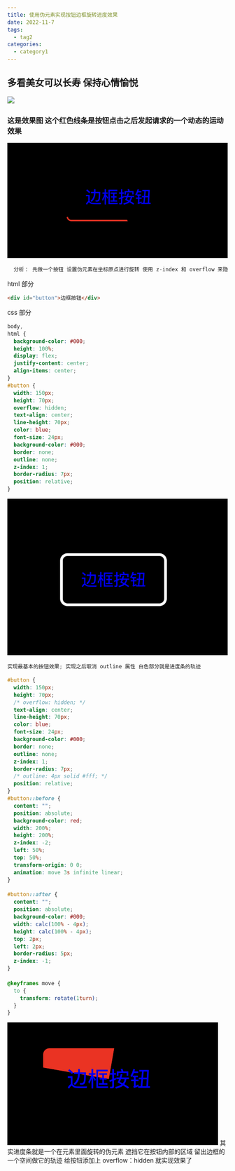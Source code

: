 ```yaml
---
title: 使用伪元素实现按钮边框旋转进度效果
date: 2022-11-7
tags:
  - tag2
categories:
  - category1
---
```


## 多看美女可以长寿 保持心情愉悦

<img src="https://gimg2.baidu.com/image_search/src=http%3A%2F%2Fpic1.win4000.com%2Fpic%2Fd%2F85%2Febc285eff9.jpg&refer=http%3A%2F%2Fpic1.win4000.com&app=2002&size=f9999,10000&q=a80&n=0&g=0n&fmt=auto?sec=1670423025&t=82b03ba0ec7dea0749131706f0c4cc50">

### 这是效果图 这个红色线条是按钮点击之后发起请求的一个动态的运动效果

<img src="../../../.vuepress/public/button3.png">

```js
  分析： 先做一个按钮 设置伪元素在坐标原点进行旋转 使用 z-index 和 overflow 来隐藏多余的部分
```

html 部分

```html
<div id="button">边框按钮</div>
```

css 部分

```css
body,
html {
  background-color: #000;
  height: 100%;
  display: flex;
  justify-content: center;
  align-items: center;
}
#button {
  width: 150px;
  height: 70px;
  overflow: hidden;
  text-align: center;
  line-height: 70px;
  color: blue;
  font-size: 24px;
  background-color: #000;
  border: none;
  outline: none;
  z-index: 1;
  border-radius: 7px;
  position: relative;
}
```

<img src="../../../.vuepress/public/button1.png">

```js
实现最基本的按钮效果; 实现之后取消 outline 属性 白色部分就是进度条的轨迹
```

```css
#button {
  width: 150px;
  height: 70px;
  /* overflow: hidden; */
  text-align: center;
  line-height: 70px;
  color: blue;
  font-size: 24px;
  background-color: #000;
  border: none;
  outline: none;
  z-index: 1;
  border-radius: 7px;
  /* outline: 4px solid #fff; */
  position: relative;
}
#button::before {
  content: "";
  position: absolute;
  background-color: red;
  width: 200%;
  height: 200%;
  z-index: -2;
  left: 50%;
  top: 50%;
  transform-origin: 0 0;
  animation: move 3s infinite linear;
}

#button::after {
  content: "";
  position: absolute;
  background-color: #000;
  width: calc(100% - 4px);
  height: calc(100% - 4px);
  top: 2px;
  left: 2px;
  border-radius: 5px;
  z-index: -1;
}

@keyframes move {
  to {
    transform: rotate(1turn);
  }
}
```

<img src="../../../.vuepress/public/button2.png">
其实进度条就是一个在元素里面旋转的伪元素 遮挡它在按钮内部的区域 留出边框的一个空间做它的轨迹
 给按钮添加上 overflow：hidden 就实现效果了
